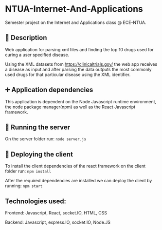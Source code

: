# NTUA-Internet-And-Applications

Semester project on the Internet and Applications class @ ECE-NTUA.

## :memo: Description

Web application for parsing xml files and finding the top 10 drugs used for curing a user specified disease. 

Using the XML datasets from https://clinicaltrials.gov/ the web app receives a disease as input and after parsing the data outputs the most commonly used drugs for that particular disease using the <intervention> XML identifier.

## :heavy_plus_sign: Application dependencies

This application is dependent on the Node Javascript runtime environment, the node package manager(npm) as well as the React Javascript framework.

## :hammer: Running the server

On the server folder run: ```node server.js```

## :wrench: Deploying the client

To install the client dependencies of the react framework on the client folder run: ```npm install```

After the required dependencies are installed we can deploy the client by running: ```npm start```

## Technologies used:

Frontend: Javascript, React, socket.IO, HTML, CSS

Backend: Javascript, express.IO, socket.IO, Node.JS
